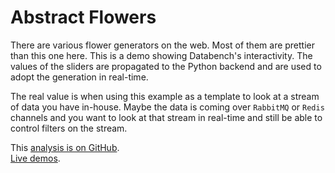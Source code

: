 # Abstract Flowers

There are various flower generators on the web. Most of them are prettier than this one here. This is a demo showing Databench's interactivity. The values of the sliders are propagated to the Python backend and are used to adopt the generation in real-time.

The real value is when using this example as a template to look at a stream of data you have in-house. Maybe the data is coming over `RabbitMQ` or `Redis` channels and you want to look at that stream in real-time and still be able to control filters on the stream.

<i class="fa fa-fw fa-lg fa-github"></i> This [analysis is on GitHub](https://github.com/svenkreiss/databench_examples/tree/master/analyses/flowers).<br />
<i class="fa fa-fw fa-lg fa-external-link"></i> [Live demos](http://databench-examples.svenkreiss.com).

